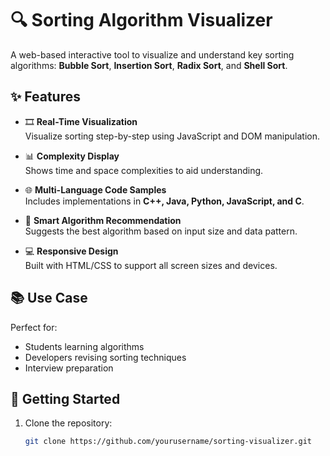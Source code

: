 # 🔍 Sorting Algorithm Visualizer

A web-based interactive tool to visualize and understand key sorting algorithms: **Bubble Sort**, **Insertion Sort**, **Radix Sort**, and **Shell Sort**.

## ✨ Features

- 🎞️ **Real-Time Visualization**  
  Visualize sorting step-by-step using JavaScript and DOM manipulation.

- 📊 **Complexity Display**  
  Shows time and space complexities to aid understanding.

- 🌐 **Multi-Language Code Samples**  
  Includes implementations in **C++, Java, Python, JavaScript, and C**.

- 🧠 **Smart Algorithm Recommendation**  
  Suggests the best algorithm based on input size and data pattern.

- 💻 **Responsive Design**  
  Built with HTML/CSS to support all screen sizes and devices.

## 📚 Use Case

Perfect for:
- Students learning algorithms
- Developers revising sorting techniques
- Interview preparation

## 🚀 Getting Started

1. Clone the repository:
   ```bash
   git clone https://github.com/yourusername/sorting-visualizer.git
